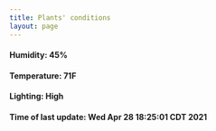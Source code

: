 ```yaml
---
title: Plants' conditions
layout: page
---
```



#### Humidity: 45%
#### Temperature: 71F
#### Lighting: High
#### Time of last update: Wed Apr 28 18:25:01 CDT 2021
